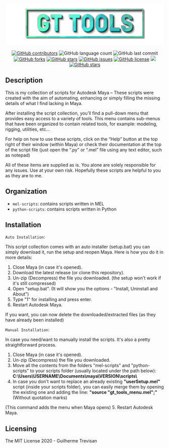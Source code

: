 <!-- GT Tools README.md file -->
<p></p>

<img src="./gt_logo.png">

<p></p>
<p align="center"> 
<a href="https://github.com/TrevisanGMW/gt-tools/graphs/contributors">
<img alt="GitHub contributors" src="https://img.shields.io/github/contributors/TrevisanGMW/gt-tools.svg?style=flat-square" ></a>
<img alt="GitHub language count" src="https://img.shields.io/github/languages/count/TrevisanGMW/gt-tools?style=flat-square">
<img alt="GitHub last commit" src="https://img.shields.io/github/last-commit/TrevisanGMW/gt-tools?style=flat-square">

<a href="https://github.com/TrevisanGMW/gt-tools/network/members">
<img alt="GitHub forks" src="https://img.shields.io/github/forks/TrevisanGMW/gt-tools.svg?style=flat-square" ></a>

<a href="https://github.com/TrevisanGMW/gt-tools/stargazers">
<img alt="GitHub stars" src="https://img.shields.io/github/stars/TrevisanGMW/gt-tools.svg?style=flat-square" ></a>

<a href="https://github.com/TrevisanGMW/gt-tools/issues">
<img alt="GitHub issues" src="https://img.shields.io/github/issues/TrevisanGMW/gt-tools.svg?style=flat-square" ></a>

<a href="https://github.com/TrevisanGMW/gt-tools/blob/master/LICENSE">
<img alt="GitHub license" src="https://img.shields.io/github/license/TrevisanGMW/gt-tools.svg?style=flat-square" ></a>

<a href="https://www.paypal.me/TrevisanGMW"> 
<img src="https://img.shields.io/badge/$-donate-blue.svg?maxAge=2592000&amp;style=flat-square">

<a href="https://www.linkedin.com/in/trevisangmw/">
<img alt="GitHub stars" src="https://img.shields.io/badge/-LinkedIn-black.svg?style=flat-square&logo=linkedin&colorB=555" ></a>

</p>


## Description
This is my collection of scripts for Autodesk Maya – These scripts were created with the aim of automating, enhancing or simply filling the missing details of what I find lacking in Maya.

After installing the script collection, you’ll find a pull-down menu that provides easy access to a variety of tools. This menu contains sub-menus that have been organized to contain related tools, for example: modeling, rigging, utilities, etc…

For help on how to use these scripts, click on the “Help” button at the top right of their window (within Maya) or check their documentation at the top of the script file (just open the “.py” or “.mel” file using any text editor, such as notepad)

All of these items are supplied as is. You alone are solely responsible for any issues. Use at your own risk. 
Hopefully these scripts are helpful to you as they are to me.


## Organization
* `mel-scripts`: contains scripts written in MEL
* `python-scripts`: contains scripts written in Python

## Installation
`Auto Installation`:

This script collection comes with an auto installer (setup.bat) you can simply download it, run the setup and reopen Maya.
Here is how you do it in more details:
1. Close Maya (in case it's opened).
2. Download the latest release (or clone this repository).
3. Un-zip (Decompress) the file you downloaded. (the setup won't work if it's still compressed)
4. Open "setup.bat". (It will show you the options - "Install, Uninstall and About")
5. Type "1" for installing and press enter.
6. Restart Autodesk Maya.

If you want, you can now delete the downloaded/extracted files (as they have already been installed)

`Manual Installation`:

In case you need/want to manually install the scripts. It's also a pretty straightforward process.
1. Close Maya (in case it's opened).
2. Un-zip (Decompress) the file you downloaded.
3. Move all the contents from the folders "mel-scripts" and "python-scripts" to your scripts folder (usually located under the path below):
<b>C:\Users\USERNAME\Documents\maya\VERSION\scripts\ </b>
4. In case you don't want to replace an already existing <b>"userSetup.mel" </b> script (inside your scripts folder), you can easily merge them by opening the existing one and adding the line: <b>"source "gt_tools_menu.mel";" </b>
(Without quotation marks)



(This command adds the menu when Maya opens)
5. Restart Autodesk Maya. 

## Licensing

The MIT License 2020 - Guilherme Trevisan